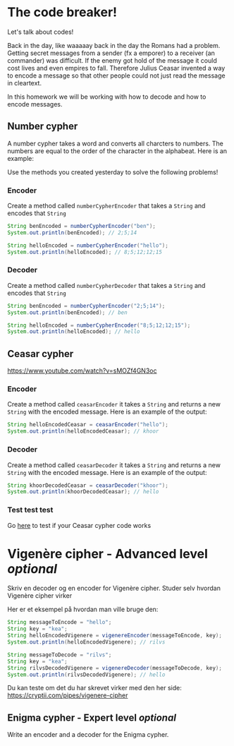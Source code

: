 # The code breaker!



Let's talk about codes!

Back in the day, like waaaaay back in the day the Romans had a problem. Getting secret messages from a sender (fx a emporer) to a receiver (an commander) was difficult. If the enemy got hold of the message it could cost lives and even empires to fall. Therefore Julius Ceasar invented a way to encode a message so that other people could not just read the message in cleartext. 

In this homework we will be working with how to decode and how to encode messages. 



## Number cypher

A number cypher takes a word and converts all charcters to numbers. The numbers are equal to the order of the character in the alphabeat. Here is an example:



Use the methods you created yesterday to solve the following problems!



### Encoder

Create a method called `numberCypherEncoder` that takes a `String` and encodes that `String`

```java
String benEncoded = numberCypherEncoder("ben");
System.out.println(benEncoded); // 2;5;14

String helloEncoded = numberCypherEncoder("hello");
System.out.println(helloEncoded); // 8;5;12;12;15
```



### Decoder

Create a method called `numberCypherDecoder` that takes a `String` and encodes that `String`

```java
String benEncoded = numberCypherEncoder("2;5;14");
System.out.println(benEncoded); // ben

String helloEncoded = numberCypherEncoder("8;5;12;12;15");
System.out.println(helloEncoded); // hello
```



## Ceasar cypher

https://www.youtube.com/watch?v=sMOZf4GN3oc



### Encoder

Create a method called `ceasarEncoder` it takes a `String` and returns a new `String` with the encoded message. Here is an example of the output:

```java
String helloEncodedCeasar = ceasarEncoder("hello");
System.out.println(helloEncodedCeasar); // khoor
```



### Decoder

Create a method called `ceasarDecoder` it takes a `String` and returns a new `String` with the encoded message. Here is an example of the output:

```java
String khoorDecodedCeasar = ceasarDecoder("khoor");
System.out.println(khoorDecodedCeasar); // hello
```



### Test test test

Go [here](https://www.dcode.fr/caesar-cipher) to test if your Ceasar cypher code works





# Vigenère cipher - Advanced level *optional*

Skriv en decoder og en encoder for Vigenère cipher. Studer selv hvordan Vigenère cipher virker

Her er et eksempel på hvordan man ville bruge den:

```java
String messageToEncode = "hello";
String key = "kea";
String helloEncodedVigenere = vigenereEncoder(messageToEncode, key);
System.out.println(helloEncodedVigenere); // rilvs

String messageToDecode = "rilvs";
String key = "kea";
String rilvsDecodedVigenere = vigenereDecoder(messageToDecode, key);
System.out.println(rilvsDecodedVigenere); // hello
```



Du kan teste om det du har skrevet virker med den her side: https://cryptii.com/pipes/vigenere-cipher



## Enigma cypher - Expert level *optional*

Write an encoder and a decoder for the Enigma cypher. 

